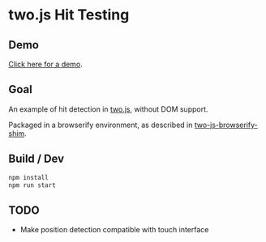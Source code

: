 # two.js Hit Testing

## Demo

[Click here for a demo](https://oparisy.github.io/two-js-hit-detection/).

## Goal

An example of hit detection in [two.js](https://two.js.org/), without DOM support.

Packaged in a browserify environment, as described in [two-js-browserify-shim](https://github.com/oparisy/two-js-browserify-shim).

## Build / Dev

```bash
npm install
npm run start
```

## TODO

* Make position detection compatible with touch interface
